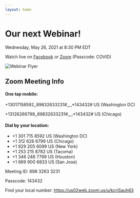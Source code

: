```yaml
---
layout: home
---
```

# Our next Webinar!

Wednesday, May 26, 2021 at 8:30 PM EDT

Watch live on [Facebook](https://www.facebook.com/events/2060694800748025/) or [Zoom](https://us02web.zoom.us/j/89832633231?pwd=bEQ5WlQxK2JwMUh2UGlySnR0S0VTUT09) (Passcode: COVID)

<img src="https://scontent.xx.fbcdn.net/v/t1.6435-9/181295829_128853645953890_5817666295063909723_n.jpg?_nc_cat=104&ccb=1-3&_nc_sid=340051&_nc_ohc=6jF8zdRmuEMAX8Effqn&_nc_ht=scontent.xx&oh=f9e2aa056971c1e28dd885ba3c3a6cfa&oe=60D13040" alt="Webinar Flyer" />


## Zoom Meeting Info

#### One tap mobile: 
+13017158592,,89832633231#,,,,*143432# US (Washington DC)

+13126266799,,89832633231#,,,,*143432# US (Chicago)


#### Dial by your location:
 * +1 301 715 8592 US (Washington DC)
 * +1 312 626 6799 US (Chicago)
 * +1 929 205 6099 US (New York)
 * +1 253 215 8782 US (Tacoma)
 * +1 346 248 7799 US (Houston)
 * +1 669 900 6833 US (San Jose)

Meeting ID: 898 3263 3231

Passcode: 143432

Find your local number: https://us02web.zoom.us/u/kcrjSauh63
